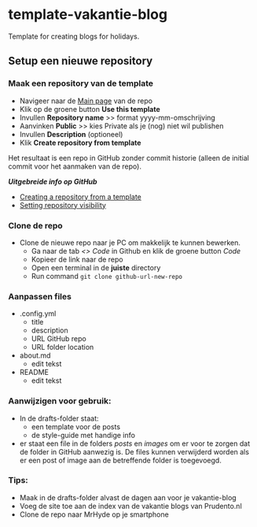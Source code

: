 # template-vakantie-blog
Template for creating blogs for holidays.

## Setup een nieuwe repository
### Maak een repository van de template
- Navigeer naar de [Main page](https://github.com/Prudento-NL/template-vakantie-blog) van de repo
- Klik op de groene button **Use this template**
- Invullen **Repository name**  >> format yyyy-mm-omschrijving
- Aanvinken **Public** >> kies Private als je (nog) niet wil publishen
- Invullen **Description** (optioneel)
- Klik **Create repository from template**

Het resultaat is een repo in GitHub zonder commit historie (alleen de initial commit voor het aanmaken van de repo).

***Uitgebreide info op GitHub***
- [Creating a repository from a template](https://help.github.com/en/github/creating-cloning-and-archiving-repositories/creating-a-repository-from-a-template)
- [Setting repository visibility](https://help.github.com/en/github/administering-a-repository/setting-repository-visibility)

### Clone de repo
- Clone de nieuwe repo naar je PC om makkelijk te kunnen bewerken.
  - Ga naar de tab _<> Code_ in Github en klik de groene button _Code_
  - Kopieer de link naar de repo
  - Open een terminal in de **juiste** directory
  - Run command `git clone github-url-new-repo`

### Aanpassen files
- .config.yml
  - title
  - description
  - URL GitHub repo
  - URL folder location
- about.md
  - edit tekst
- README
  - edit tekst

### Aanwijzigen voor gebruik:
- In de drafts-folder staat:
  - een template voor de posts
  - de style-guide met handige info
- er staat een file in de folders _posts_ en _images_ om er voor te zorgen dat de folder in GitHub aanwezig is. De files kunnen verwijderd worden als er een post of image aan de betreffende folder is toegevoegd.

### Tips:
- Maak in de drafts-folder alvast de dagen aan voor je vakantie-blog
- Voeg de site toe aan de index van de vakantie blogs van Prudento.nl
- Clone de repo naar MrHyde op je smartphone

